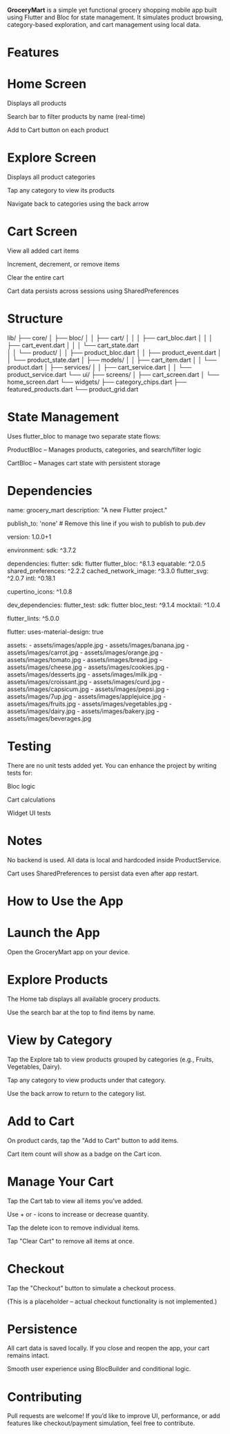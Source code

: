 **GroceryMart** is a simple yet functional grocery shopping mobile app built using Flutter and Bloc for state management. It simulates product browsing, category-based exploration, and cart management using local data.

#  Features
# Home Screen

Displays all products

Search bar to filter products by name (real-time)

Add to Cart button on each product

# Explore Screen
Displays all product categories

Tap any category to view its products

Navigate back to categories using the back arrow

# Cart Screen
View all added cart items

Increment, decrement, or remove items

Clear the entire cart

Cart data persists across sessions using SharedPreferences

# Structure

lib/
├── core/
│   ├── bloc/
│   │   ├── cart/
│   │   │   ├── cart_bloc.dart
│   │   │   ├── cart_event.dart
│   │   │   └── cart_state.dart                                                                                                                                                                                      
│   │   └── product/
│   │       ├── product_bloc.dart
│   │       ├── product_event.dart
│   │       └── product_state.dart
│   ├── models/
│   │   ├── cart_item.dart
│   │   └── product.dart
│   ├── services/
│   │   ├── cart_service.dart
│   │   └── product_service.dart
└── ui/
    ├── screens/
    │   ├── cart_screen.dart
    │   └── home_screen.dart
    └── widgets/
        ├── category_chips.dart
        ├── featured_products.dart
        └── product_grid.dart


  # State Management
  
  Uses flutter_bloc to manage two separate state flows:

  ProductBloc – Manages products, categories, and search/filter logic

  CartBloc – Manages cart state with persistent storage

  # Dependencies
  name: grocery_mart
description: "A new Flutter project."

publish_to: 'none' # Remove this line if you wish to publish to pub.dev

version: 1.0.0+1

environment:
  sdk: ^3.7.2

dependencies:
  flutter:
    sdk: flutter
  flutter_bloc: ^8.1.3
  equatable: ^2.0.5
  shared_preferences: ^2.2.2
  cached_network_image: ^3.3.0
  flutter_svg: ^2.0.7
  intl: ^0.18.1

  cupertino_icons: ^1.0.8

dev_dependencies:
  flutter_test:
    sdk: flutter
  bloc_test: ^9.1.4
  mocktail: ^1.0.4


  flutter_lints: ^5.0.0


flutter:
  uses-material-design: true

  assets:
    - assets/images/apple.jpg
    - assets/images/banana.jpg
    - assets/images/carrot.jpg
    - assets/images/orange.jpg
    - assets/images/tomato.jpg
    - assets/images/bread.jpg
    - assets/images/cheese.jpg
    - assets/images/cookies.jpg
    - assets/images/desserts.jpg
    - assets/images/milk.jpg
    - assets/images/croissant.jpg
    - assets/images/curd.jpg
    - assets/images/capsicum.jpg
    - assets/images/pepsi.jpg
    - assets/images/7up.jpg
    - assets/images/applejuice.jpg
    - assets/images/fruits.jpg
    - assets/images/vegetables.jpg
    - assets/images/dairy.jpg
    - assets/images/bakery.jpg
    - assets/images/beverages.jpg

# Testing
   There are no unit tests added yet. You can enhance the project by writing tests for:

   Bloc logic

  Cart calculations

  Widget UI tests
  
# Notes

No backend is used. All data is local and hardcoded inside ProductService.

Cart uses SharedPreferences to persist data even after app restart.

# How to Use the App

# Launch the App

Open the GroceryMart app on your device.

# Explore Products

The Home tab displays all available grocery products.

Use the search bar at the top to find items by name.

# View by Category

Tap the Explore tab to view products grouped by categories (e.g., Fruits, Vegetables, Dairy).

Tap any category to view products under that category.

Use the back arrow to return to the category list.

# Add to Cart

On product cards, tap the "Add to Cart" button to add items.

Cart item count will show as a badge on the Cart icon.

# Manage Your Cart

Tap the Cart tab to view all items you’ve added.

Use + or - icons to increase or decrease quantity.

Tap the delete icon to remove individual items.

Tap "Clear Cart" to remove all items at once.

# Checkout

Tap the "Checkout" button to simulate a checkout process.

(This is a placeholder – actual checkout functionality is not implemented.)

# Persistence

All cart data is saved locally. If you close and reopen the app, your cart remains intact.


Smooth user experience using BlocBuilder and conditional logic.
# Contributing

Pull requests are welcome! If you’d like to improve UI, performance, or add features like checkout/payment simulation, feel free to contribute.
